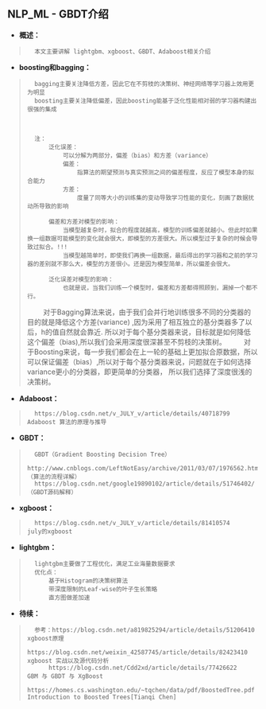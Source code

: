 ## NLP_ML - GBDT介绍
- **概述：**
>       本文主要讲解 lightgbm、xgboost、GBDT、Adaboost相关介绍
>
>
>

- **boosting和bagging：**
>       bagging主要关注降低方差，因此它在不剪枝的决策树、神经网络等学习器上效用更为明显
>       boosting主要关注降低偏差，因此boosting能基于泛化性能相对弱的学习器构建出很强的集成
>
>
>
>       注：
>           泛化误差：
>               可以分解为两部分，偏差（bias）和方差（variance）
>               偏差：
>                   指算法的期望预测与真实预测之间的偏差程度，反应了模型本身的拟合能力
>               方差：
>                   度量了同等大小的训练集的变动导致学习性能的变化，刻画了数据扰动所导致的影响
>
>           偏差和方差对模型的影响：
>               当模型越复杂时，拟合的程度就越高，模型的训练偏差就越小。但此时如果换一组数据可能模型的变化就会很大，即模型的方差很大。所以模型过于复杂的时候会导致过拟合。!!!
>               当模型越简单时，即使我们再换一组数据，最后得出的学习器和之前的学习器的差别就不那么大，模型的方差很小。还是因为模型简单，所以偏差会很大。
>
>           泛化误差对模型的影响：
>               也就是说，当我们训练一个模型时，偏差和方差都得照顾到，漏掉一个都不行。
>               对于Bagging算法来说，由于我们会并行地训练很多不同的分类器的目的就是降低这个方差(variance) ,因为采用了相互独立的基分类器多了以后，h的值自然就会靠近.
>                   所以对于每个基分类器来说，目标就是如何降低这个偏差（bias),所以我们会采用深度很深甚至不剪枝的决策树。
>               对于Boosting来说，每一步我们都会在上一轮的基础上更加拟合原数据，所以可以保证偏差（bias）,所以对于每个基分类器来说，问题就在于如何选择variance更小的分类器，即更简单的分类器，
>                   所以我们选择了深度很浅的决策树。
>
>
>
>

- **Adaboost：**
>       https://blog.csdn.net/v_JULY_v/article/details/40718799   Adaboost 算法的原理与推导
>
>

- **GBDT：**
>       GBDT（Gradient Boosting Decision Tree）
>       http://www.cnblogs.com/LeftNotEasy/archive/2011/03/07/1976562.html  （算法的流程详解）
>       https://blog.csdn.net/google19890102/article/details/51746402/  （GBDT源码解释）
>
>

- **xgboost：**
>       https://blog.csdn.net/v_JULY_v/article/details/81410574     july的xgboost
>
>
>

- **lightgbm：**
>       lightgbm主要做了工程优化，满足工业海量数据要求
>       优化点：
>           基于Histogram的决策树算法
>           带深度限制的Leaf-wise的叶子生长策略
>           直方图做差加速
>
>
>
>
>

- **待续：**
>       参考：https://blog.csdn.net/a819825294/article/details/51206410    xgboost原理
>           https://blog.csdn.net/weixin_42587745/article/details/82423410      xgboost 实战以及源代码分析
>           https://blog.csdn.net/Cdd2xd/article/details/77426622   GBM 与 GBDT 与 XgBoost
>           https://homes.cs.washington.edu/~tqchen/data/pdf/BoostedTree.pdf    Introduction to Boosted Trees[Tianqi Chen]
>
>
>
>
>
>
>
>
>
>
>
>
>
>
>
>
>
